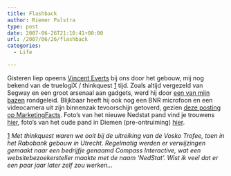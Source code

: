 ```yaml
---
title: Flashback
author: Riemer Palstra
type: post
date: 2007-06-26T21:10:41+00:00
url: /2007/06/26/flashback
categories:
  - Life

---
```

Gisteren liep opeens [Vincent Everts][1] bij ons door het gebouw, mij nog bekend van de truelogiX / thinkquest [1] tijd. Zoals altijd vergezeld van Segway en een groot arsenaal aan gadgets, werd hij door [een van mijn bazen][2] rondgeleid. Blijkbaar heeft hij ook nog een BNR microfoon en een videocamera uit zijn binnenzak tevoorschijn getoverd, gezien [deze posting op MarketingFacts][3]. Foto&#8217;s van het nieuwe Nedstat pand vind je trouwens [hier][4], foto&#8217;s van het oude pand in Diemen (pre-ontruiming) [hier][5].

[1] _Met thinkquest waren we ooit bij de uitreiking van de Vosko Trofee, toen in het Rabobank gebouw in Utrecht. Regelmatig werden er verwijzingen gemaakt naar een bedrijfje genaamd Compass Interactive, wat een websitebezoekersteller maakte met de naam &#8216;NedStat&#8217;. Wist ik veel dat er een paar jaar later zelf zou werken&#8230;_

 [1]: http://www.vincente.nl/
 [2]: http://www.michielb.nl/
 [3]: http://www.marketingfacts.nl/berichten/20070626_nedstat_2007_140_mensen_7500_klanten_nieuw_kantoor_ajax_en_video_s/
 [4]: http://gallery.palstra.com/nedstathq
 [5]: http://gallery.palstra.com/nedstatdiemen